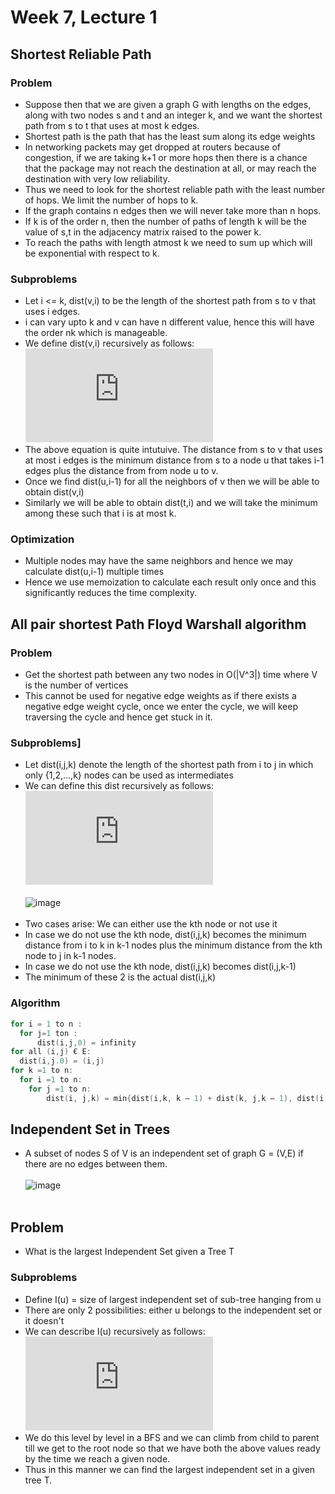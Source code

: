 # Week 7, Lecture 1
## Shortest Reliable Path
  ### Problem
  - Suppose then that we are given a graph G with lengths on the edges, along with two nodes s and t and an integer k, and we want the shortest path from s to t that uses at most k edges.
  - Shortest path is the path that has the least sum along its edge weights
  - In networking packets may get dropped at routers because of congestion, if we are taking k+1 or more hops then there is a chance that the package may not reach the destination at all, or may reach the destination with very low reliability.
  - Thus we need to look for the shortest reliable path with the least number of hops. We limit the number of hops to k.
  - If the graph contains n edges then we will never take more than n hops.
  - If k is of the order n, then the number of paths of length k will be the value of s,t in the adjacency matrix raised to the power k.
  - To reach the paths with length atmost k we need to sum up which will be exponential with respect to k.
  ### Subproblems
  - Let i <= k, dist(v,i) to be the length of the shortest path from s to v that uses i edges.
  - i can vary upto k and v can have n different value, hence this will have the order nk which is manageable.
  - We define dist(v,i) recursively as follows:<br>
  ![equation](https://latex.codecogs.com/png.latex?%5Cbg_white%20dist%28v%2Ci%29%20%3D%20%5Cmin_%7B%28u%2Cv%29%20%5Cin%20E%7D%5C%7Bdist%28u%2Ci-1%29%20&plus;%20l%28u%2Cv%29%5C%7D)<br>
  - The above equation is quite intutuive. The distance from s to v that uses at most i edges is the minimum distance from s to a node u that takes i-1 edges plus the distance from from node u to v.
  - Once we find dist(u,i-1) for all the neighbors of v then we will be able to obtain dist(v,i)
  - Similarly we will be able to obtain dist(t,i) and we will take the minimum among these such that i is at most k.
  ### Optimization  
  - Multiple nodes may have the same neighbors and hence we may calculate dist(u,i-1) multiple times
  - Hence we use memoization to calculate each result only once and this significantly reduces the time complexity.
  
## All pair shortest Path Floyd Warshall algorithm
  ### Problem
  - Get the shortest path between any two nodes in O(|V^3|) time where V is the number of vertices
  - This cannot be used for negative edge weights as if there exists a negative edge weight cycle, once we enter the cycle, we will keep traversing the cycle and hence get stuck in it.
  ### Subproblems]
  - Let dist(i,j,k) denote the length of the shortest path from i to j in which only {1,2,...,k} nodes can be used as intermediates
  - We can define this dist recursively as follows:<br>
  ![equation](https://latex.codecogs.com/png.latex?%5Cbg_white%20dist%28i%2Cj%2Ck%29%20%3D%20%5Cmin%5C%7Bdist%28i%2Ck%2Ck-1%29%20&plus;%20dist%28k%2Cj%2Ck-1%29%2C%20dist%28i%2Cj%2Ck-1%29%5C%7D)<br><br>
  ![image](https://user-images.githubusercontent.com/71220864/135655448-376e65a2-eb11-4b99-916f-430822977ef1.png)<br><br>
  - Two cases arise: We can either use the kth node or not use it
  - In case we do not use the kth node, dist(i,j,k) becomes the minimum distance from i to k in k-1 nodes plus the minimum distance from the kth node to j in k-1 nodes.
  - In case we do not use the kth node, dist(i,j,k) becomes dist(i,j,k-1)
  - The minimum of these 2 is the actual dist(i,j,k)
  ### Algorithm
  ```c
for i = 1 to n :
	for j=1 ton :
		dist(i,j,0) = infinity
for all (i,j) € E:
	dist(i,j.0) = (i,j)
for k =1 to n:
	for i =1 to n:
	  for j =1 to n:
		  dist(i, j,k) = min{dist(i,k, k – 1) + dist(k, j,k – 1), dist(i,j,k– 1)}
  ```
## Independent Set in Trees
  - A subset of nodes S of V is an independent set of graph G = (V,E) if there are no edges between them.<br><br>
  ![image](https://user-images.githubusercontent.com/71220864/135657398-d321a306-692c-4d80-b6bf-aa868d6daef3.png)<br><br>
  ## Problem 
  - What is the largest Independent Set given a Tree T
  ### Subproblems
  - Define I(u) = size of largest independent set of sub-tree hanging from u
  - There are only 2 possibilities: either u belongs to the independent set or it doesn't
  - We can describe I(u) recursively as follows:<br>
  ![equation](https://latex.codecogs.com/png.latex?%5Cbg_white%20I%28u%29%20%3D%20max%5C%7B1&plus;%20%5Csum_%7Bgrandchildren%20%5C%20%22w%22%20%5C%20of%20%5C%20%22u%22%7DI%28w%29%2C%20%5Csum_%7Bchildren%20%5C%20%22w%22%20%5C%20of%20%5C%20%22u%22%7DI%28w%29%5C%7D)<br>
  - We do this level by level in a BFS and we can climb from child to parent till we get to the root node so that we have both the above values ready by the time we reach a given node.
  - Thus in this manner we can find the largest independent set in a given tree T.

  
